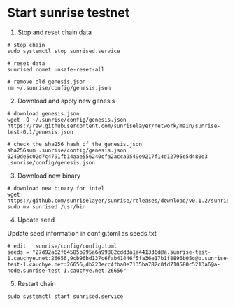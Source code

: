 # Start sunrise testnet

1. Stop and reset chain data

```
# stop chain
sudo systemctl stop sunrised.service

# reset data
sunrised comet unsafe-reset-all

# remove old genesis.json
rm ~/.sunrise/config/genesis.json
```

2. Download and apply new genesis

```
# download genesis.json 
wget -O ~/.sunrise/config/genesis.json https://raw.githubusercontent.com/sunriselayer/network/main/sunrise-test-0.1/genesis.json

# check the sha256 hash of the genesis.json
sha256sum .sunrise/config/genesis.json
0249de5c02d7c4791fb14aae556240cfa2acca9549e9217f14d12795e5d480e3  .sunrise/config/genesis.json
```

3. Download new binary

```
# download new binary for intel
wget https://github.com/sunriselayer/sunrise/releases/download/v0.1.2/sunrised
sudo mv sunrised /usr/bin
```

4. Update seed

Update seed information in config.toml as seeds.txt

```
# edit  .sunrise/config/config.toml
seeds = "27d92a62f64585b995a6a99882cdd3a1a441336d@a.sunrise-test-1.cauchye.net:26656,9cb96bd137c6fab41446f5fa36e17b1f8896b05c@b.sunrise-test-1.cauchye.net:26656,db223ecc4fba0e7135ba782c0fd710580c5213a6@a-node.sunrise-test-1.cauchye.net:26656"
```


5. Restart chain

```
sudo systemctl start sunrised.service
```
